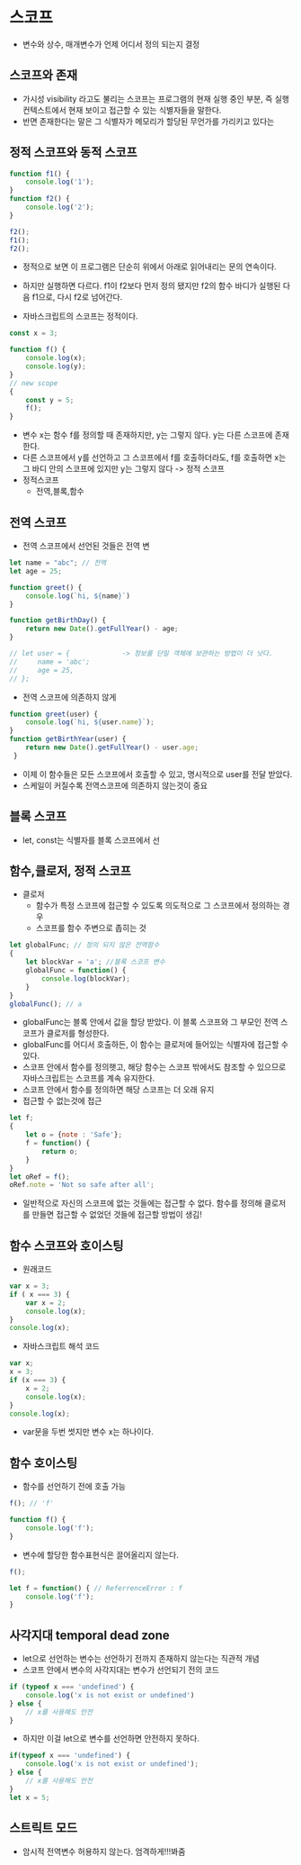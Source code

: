 # 스코프
- 변수와 상수, 매개변수가 언제 어디서 정의 되는지 결정

## 스코프와 존재
- 가시성 visibility 라고도 불리는 스코프는 프로그램의 현재 실행 중인 부분, 즉 실행 컨텍스트에서 현재 보이고 접근할 수 있는 식별자들을 말한다.
- 반면 존재한다는 말은 그 식별자가 메모리가 할당된 무언가를 가리키고 있다는 

## 정적 스코프와 동적 스코프
```javascript
function f1() {
    console.log('1');
}
function f2() {
    console.log('2');
}

f2();
f1();
f2();
```

- 정적으로 보면 이 프로그램은 단순히 위에서 아래로 읽어내리는 문의 연속이다.
- 하지만 실행하면 다르다. f1이 f2보다 먼저 정의 됐지만 f2의 함수 바디가 실행된 다음 f1으로, 다시 f2로 넘어간다.

- 자바스크립트의 스코프는 정적이다. 

```javascript
const x = 3;

function f() {
    console.log(x);
    console.log(y);
}
// new scope
{
    const y = 5;
    f();
}
```
- 변수 x는 함수 f를 정의할 때 존재하지만, y는 그렇지 않다. y는 다른 스코프에 존재한다.
- 다른 스코프에서 y를 선언하고 그 스코프에서 f를 호출하더라도, f를 호출하면 x는 그 바디 안의 스코프에 있지만 y는 그렇지 않다 -> 정적 스코프
- 정적스코프
  - 전역,블록,함수

## 전역 스코프
- 전역 스코프에서 선언된 것들은 전역 변
```javascript
let name = "abc"; // 전역
let age = 25;

function greet() {
    console.log(`hi, ${name}`)
}

function getBirthDay() {
    return new Date().getFullYear() - age;
}

// let user = {             -> 정보를 단일 객체에 보관하는 방법이 더 낫다.
//     name = 'abc';
//     age = 25,
// };
```

- 전역 스코프에 의존하지 않게
```javascript
function greet(user) {
    console.log(`hi, ${user.name}`);
}
function getBirthYear(user) {
    return new Date().getFullYear() - user.age;
 }
```
- 이제 이 함수들은 모든 스코프에서 호출할 수 있고, 명시적으로 user를 전달 받았다. 
- 스케일이 커질수록 전역스코프에 의존하지 않는것이 중요


## 블록 스코프
- let, const는 식별자를 블록 스코프에서 선

## 함수,클로저, 정적 스코프
- 클로저
  - 함수가 특정 스코프에 접근할 수 있도록 의도적으로 그 스코프에서 정의하는 경우
  - 스코프를 함수 주변으로 좁히는 것

```javascript
let globalFunc; // 정의 되지 않은 전역함수
{
    let blockVar = 'a'; //블록 스코프 변수
    globalFunc = function() {
        console.log(blockVar);
    }
}
globalFunc(); // a
```
- globalFunc는 블록 안에서 값을 할당 받았다. 이 블록 스코프와 그 부모인 전역 스코프가 클로저를 형성한다.
- globalFunc를 어디서 호출하든, 이 함수는 클로저에 들어있는 식별자에 접근할 수 있다.
- 스코프 안에서 함수를 정의햇고, 해당 함수는 스코프 밖에서도 참조할 수 있으므로 자바스크립트는 스코프를 계속 유지한다.
- 스코프 안에서 함수를 정의하면 해당 스코프는 더 오래 유지
- 접근할 수 없는것에 접근
```javascript
let f;
{
    let o = {note : 'Safe'};
    f = function() {
        return o;
    }
}
let oRef = f();
oRef.note = 'Not so safe after all';
```
- 일반적으로 자신의 스코프에 없는 것들에는 접근할 수 없다. 함수를 정의해 클로저를 만들면 접근할 수 없었던 것들에 접근할 방법이 생김!

## 함수 스코프와 호이스팅
- 원래코드
```javascript
var x = 3;
if ( x === 3) {
    var x = 2;
    console.log(x);
}
console.log(x);
```

- 자바스크립트 해석 코드
```javascript
var x;
x = 3;
if (x === 3) {
    x = 2;
    console.log(x);
}
console.log(x);
```
- var문을 두번 썻지만 변수 x는 하나이다. 

## 함수 호이스팅
- 함수를 선언하기 전에 호출 가능
```javascript
f(); // 'f'

function f() {
    console.log('f');
}
```
- 변수에 할당한 함수표현식은 끌어올리지 않는다.
```javascript
f();

let f = function() { // ReferrenceError : f
    console.log('f');
}
```

## 사각지대 temporal dead zone
- let으로 선언하는 변수는 선언하기 전까지 존재하지 않는다는 직관적 개념
- 스코프 안에서 변수의 사각지대는 변수가 선언되기 전의 코드

```javascript
if (typeof x === 'undefined') {
    console.log('x is not exist or undefined')
} else { 
    // x를 사용해도 안전
}
```

- 하지만 이걸 let으로 변수를 선언하면 안전하지 못하다.
```javascript
if(typeof x === 'undefined') {
    console.log('x is not exist or undefined');
} else {
    // x를 사용해도 안전
}
let x = 5;
```

## 스트릭트 모드
- 암시적 전역변수 허용하지 않는다. 엄격하게!!!봐줌


